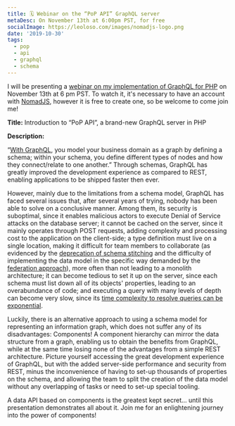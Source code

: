 ```yaml
---
title: 🗓 Webinar on the “PoP API” GraphQL server
metaDesc: On November 13th at 6:00pm PST, for free
socialImage: https://leoloso.com/images/nomadjs-logo.png
date: '2019-10-30'
tags:
  - pop
  - api
  - graphql
  - schema
---
```


I will be presenting a [webinar on my implementation of GraphQL for PHP](https://nomadjs.com/live/kSk2ymG1OgnfnDchrCuVp/Introduction-to-the--schemaless--GraphQL/) on November 13th at 6 pm PST. To watch it, it's necessary to have an account with [NomadJS](https://nomadjs.com), however it is free to create one, so be welcome to come join me!

**Title:** Introduction to “PoP API”, a brand-new GraphQL server in PHP

**Description:**

“[With GraphQL](https://graphql.org/learn/thinking-in-graphs/#it-s-graphs-all-the-way-down-https-en-wikipedia-org-wiki-turtles-all-the-way-down), you model your business domain as a graph by defining a schema; within your schema, you define different types of nodes and how they connect/relate to one another.” Through schemas, GraphQL has greatly improved the development experience as compared to REST, enabling applications to be shipped faster then ever.

However, mainly due to the limitations from a schema model, GraphQL has faced several issues that, after several years of trying, nobody has been able to solve on a conclusive manner. Among them, its security is suboptimal, since it enables malicious actors to execute Denial of Service attacks on the database server; it cannot be cached on the server, since it mainly operates through POST requests, adding complexity and processing cost to the application on the client-side; a type definition must live on a single location, making it difficult for team members to collaborate (as evidenced by the [deprecation of schema stitching](https://www.apollographql.com/docs/graphql-tools/schema-stitching/) and the difficulty of implementing the data model in the specific way demanded by the [federation approach](https://www.apollographql.com/docs/apollo-server/federation/introduction/)), more often than not leading to a monolith architecture; it can become tedious to set it up on the server, since each schema must list down all of its objects' properties, leading to an overabundance of code; and executing a query with many levels of depth can become very slow, since its [time complexity to resolve queries can be exponential](http://olafhartig.de/files/HartigPerez_WWW2018_Preprint.pdf).

Luckily, there is an alternative approach to using a schema model for representing an information graph, which does not suffer any of its disadvantages: Components! A component hierarchy can mirror the data structure from a graph, enabling us to obtain the benefits from GraphQL, while at the same time losing none of the advantages from a simple REST architecture. Picture yourself accessing the great development experience of GraphQL, but with the added server-side performance and security from REST, minus the inconvenience of having to set-up thousands of properties on the schema, and allowing the team to split the creation of the data model without any overlapping of tasks or need to set-up special tooling. 

A data API based on components is the greatest kept secret... until this presentation demonstrates all about it. Join me for an enlightening journey into the power of components!

